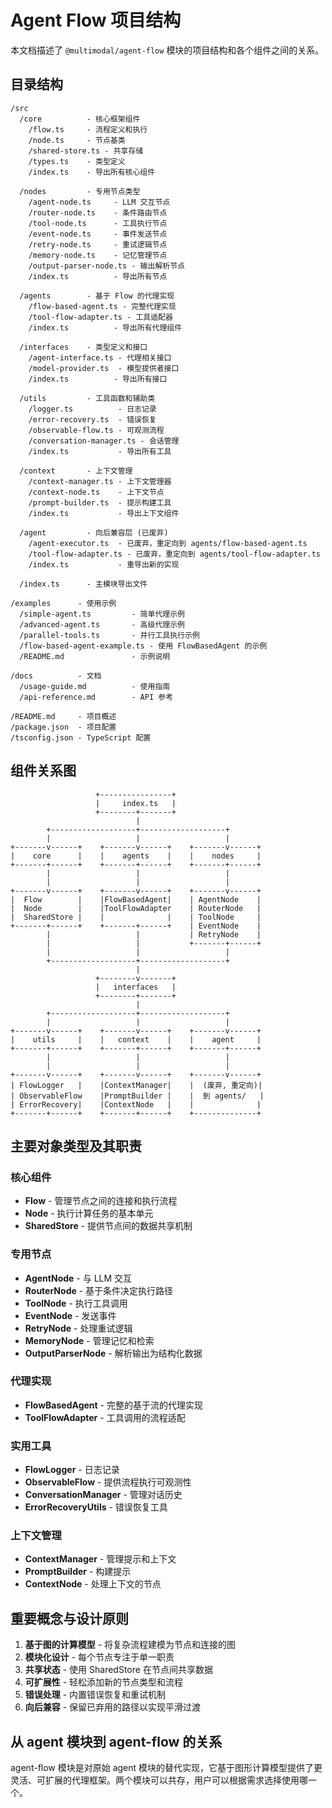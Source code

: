 # Agent Flow 项目结构

本文档描述了 `@multimodal/agent-flow` 模块的项目结构和各个组件之间的关系。

## 目录结构

```
/src
  /core          - 核心框架组件
    /flow.ts     - 流程定义和执行
    /node.ts     - 节点基类
    /shared-store.ts - 共享存储
    /types.ts    - 类型定义
    /index.ts    - 导出所有核心组件
  
  /nodes         - 专用节点类型
    /agent-node.ts     - LLM 交互节点
    /router-node.ts    - 条件路由节点
    /tool-node.ts      - 工具执行节点
    /event-node.ts     - 事件发送节点
    /retry-node.ts     - 重试逻辑节点
    /memory-node.ts    - 记忆管理节点
    /output-parser-node.ts - 输出解析节点
    /index.ts          - 导出所有节点
  
  /agents        - 基于 Flow 的代理实现
    /flow-based-agent.ts - 完整代理实现
    /tool-flow-adapter.ts - 工具适配器
    /index.ts          - 导出所有代理组件
  
  /interfaces    - 类型定义和接口
    /agent-interface.ts - 代理相关接口
    /model-provider.ts  - 模型提供者接口
    /index.ts          - 导出所有接口
  
  /utils         - 工具函数和辅助类
    /logger.ts          - 日志记录
    /error-recovery.ts  - 错误恢复
    /observable-flow.ts - 可观测流程
    /conversation-manager.ts - 会话管理
    /index.ts           - 导出所有工具
  
  /context       - 上下文管理
    /context-manager.ts - 上下文管理器
    /context-node.ts    - 上下文节点
    /prompt-builder.ts  - 提示构建工具
    /index.ts           - 导出上下文组件
  
  /agent         - 向后兼容层 (已废弃)
    /agent-executor.ts  - 已废弃，重定向到 agents/flow-based-agent.ts
    /tool-flow-adapter.ts - 已废弃，重定向到 agents/tool-flow-adapter.ts
    /index.ts           - 重导出新的实现
  
  /index.ts      - 主模块导出文件

/examples      - 使用示例
  /simple-agent.ts         - 简单代理示例
  /advanced-agent.ts       - 高级代理示例
  /parallel-tools.ts       - 并行工具执行示例
  /flow-based-agent-example.ts - 使用 FlowBasedAgent 的示例
  /README.md               - 示例说明

/docs          - 文档
  /usage-guide.md          - 使用指南
  /api-reference.md        - API 参考

/README.md     - 项目概述
/package.json  - 项目配置
/tsconfig.json - TypeScript 配置
```

## 组件关系图

```
                   +----------------+
                   |     index.ts   |
                   +--------+-------+
                            |
        +-------------------+-------------------+
        |                   |                   |
+-------v------+    +-------v------+    +-------v------+
|    core      |    |    agents    |    |    nodes     |
+-------+------+    +-------+------+    +-------+------+
        |                   |                   |
        |                   |                   |
+-------v------+    +-------v------+    +-------v------+
|  Flow        |    |FlowBasedAgent|    | AgentNode    |
|  Node        |    |ToolFlowAdapter    | RouterNode   |
|  SharedStore |    |              |    | ToolNode     |
+-------+------+    +-------+------+    | EventNode    |
        |                   |           | RetryNode    |
        |                   |           +-------+------+
        |                   |                   |
        +-------------------+-------------------+
                            |
                   +--------v-------+
                   |   interfaces   |
                   +--------+-------+
                            |
        +-------------------+-------------------+
        |                   |                   |
+-------v------+    +-------v------+    +-------v------+
|    utils     |    |   context    |    |    agent     |
+-------+------+    +-------+------+    +-------+------+
        |                   |                   |
        |                   |                   |
+-------v------+    +-------v------+    +-------v------+
| FlowLogger   |    |ContextManager|    |  (废弃, 重定向)|
| ObservableFlow    |PromptBuilder |    |  到 agents/   |
| ErrorRecovery|    |ContextNode   |    |              |
+-------+------+    +-------+------+    +--------------+
```

## 主要对象类型及其职责

### 核心组件

- **Flow** - 管理节点之间的连接和执行流程
- **Node** - 执行计算任务的基本单元
- **SharedStore** - 提供节点间的数据共享机制

### 专用节点

- **AgentNode** - 与 LLM 交互
- **RouterNode** - 基于条件决定执行路径
- **ToolNode** - 执行工具调用
- **EventNode** - 发送事件
- **RetryNode** - 处理重试逻辑
- **MemoryNode** - 管理记忆和检索
- **OutputParserNode** - 解析输出为结构化数据

### 代理实现

- **FlowBasedAgent** - 完整的基于流的代理实现
- **ToolFlowAdapter** - 工具调用的流程适配

### 实用工具

- **FlowLogger** - 日志记录
- **ObservableFlow** - 提供流程执行可观测性
- **ConversationManager** - 管理对话历史
- **ErrorRecoveryUtils** - 错误恢复工具

### 上下文管理

- **ContextManager** - 管理提示和上下文
- **PromptBuilder** - 构建提示
- **ContextNode** - 处理上下文的节点

## 重要概念与设计原则

1. **基于图的计算模型** - 将复杂流程建模为节点和连接的图
2. **模块化设计** - 每个节点专注于单一职责
3. **共享状态** - 使用 SharedStore 在节点间共享数据
4. **可扩展性** - 轻松添加新的节点类型和流程
5. **错误处理** - 内置错误恢复和重试机制
6. **向后兼容** - 保留已弃用的路径以实现平滑过渡

## 从 agent 模块到 agent-flow 的关系

agent-flow 模块是对原始 agent 模块的替代实现，它基于图形计算模型提供了更灵活、可扩展的代理框架。两个模块可以共存，用户可以根据需求选择使用哪一个。
